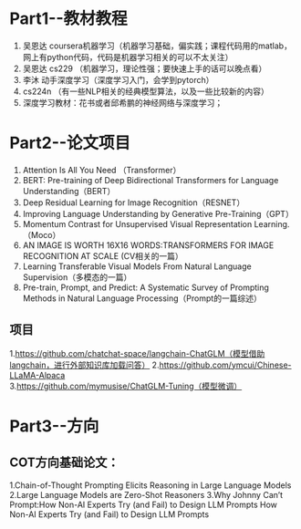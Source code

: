 # Part1--教材教程
1. 吴恩达 coursera机器学习（机器学习基础，偏实践；课程代码用的matlab，网上有python代码，代码是机器学习相关的可以不太关注）
2. 吴恩达 cs229 （机器学习，理论性强；要快速上手的话可以晚点看）
3. 李沐  动手深度学习（深度学习入门，会学到pytorch）
4. cs224n （有一些NLP相关的经典模型算法，以及一些比较新的内容）
5. 深度学习教材：花书或者邱希鹏的神经网络与深度学习；

# Part2--论文项目
1. Attention Is All You Need （Transformer）
2. BERT: Pre-training of Deep Bidirectional Transformers for Language Understanding（BERT）
3. Deep Residual Learning for Image Recognition（RESNET）
4. Improving Language Understanding by Generative Pre-Training（GPT）
5. Momentum Contrast for Unsupervised Visual Representation Learning. （Moco）
6. AN IMAGE IS WORTH 16X16 WORDS:TRANSFORMERS FOR IMAGE RECOGNITION AT SCALE (CV相关的一篇）
7. Learning Transferable Visual Models From Natural Language Supervision（多模态的一篇）
8. Pre-train, Prompt, and Predict: A Systematic Survey of Prompting Methods in Natural Language Processing（Prompt的一篇综述）
## 项目
1.https://github.com/chatchat-space/langchain-ChatGLM（模型借助langchain，进行外部知识库加载问答）
2.https://github.com/ymcui/Chinese-LLaMA-Alpaca
3.https://github.com/mymusise/ChatGLM-Tuning（模型微调）

# Part3--方向

## COT方向基础论文：
1.Chain-of-Thought Prompting Elicits Reasoning in Large Language Models
2.Large Language Models are Zero-Shot Reasoners
3.Why Johnny Can’t Prompt:How Non-AI Experts Try (and Fail) to Design LLM Prompts How Non-AI Experts Try (and Fail) to Design LLM Prompts

